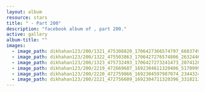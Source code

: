 ```yaml
---
layout: album
resource: stars
title: " - Part 200"
description: "facebook album of , part 200."
active: gallery
album-title: ""
images:
  - image_path: dikhahan123/200/1321_475308820_1706427366574797_6683749984833739966_n.jpg
  - image_path: dikhahan123/200/1322_475503863_1706427276574806_2632446317510374438_n.jpg
  - image_path: dikhahan123/200/1323_475732493_1706427273241473_2074120072897913263_n.jpg
  - image_path: dikhahan123/200/2219_472669687_1692304611320406_5170999399696181027_n.jpg
  - image_path: dikhahan123/200/2220_472759866_1692304597987074_2344324157375603288_n.jpg
  - image_path: dikhahan123/200/2221_472756609_1692304711320396_3318213514632674232_n.jpg
---
```

